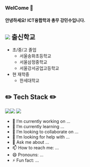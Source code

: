 ### WelCome 👋

#### 안녕하세요! ICT융합학과 총무 강민수입니다.

<!--
**kangminsu00/kangminsu00** is a ✨ _special_ ✨ repository because its `README.md` (this file) appears on your GitHub profile.

Here are some ideas to get you started:
-->

## <img src="https://img.shields.io/badge/Google Scholar-4285F4?style=for-the-badge&logo=Google Scholar&logoColor=white">   출신학교

- 초/중/고 졸업
  - 서울송화초등학교
  - 서울삼정중학교
  - 서울강서공업고등학교
- 현 재학중
  - 한세대학교

## ✏️ Tech Stack ✏️
<!-- <img src="https://img.shields.io/badge/아이콘이름-추천 색상?style=for-the-badge&logo=아이콘 이름&logoColor=white"> -->
<img src="https://img.shields.io/badge/HTML5-E34F26?style=for-the-badge&logo=HTML5&logoColor=white"><img src="https://img.shields.io/badge/CSS3-1572B6?style=for-the-badge&logo=CSS3&logoColor=white">
<img src="https://img.shields.io/badge/JavaScript-F7DF1E?style=for-the-badge&logo=JavaScript&logoColor=white">

- 🔭 I’m currently working on ...
- 🌱 I’m currently learning ...
- 👯 I’m looking to collaborate on ...
- 🤔 I’m looking for help with ...
- 💬 Ask me about ...
- 📫 How to reach me: ...
- 😄 Pronouns: ...
- ⚡ Fun fact: ...
